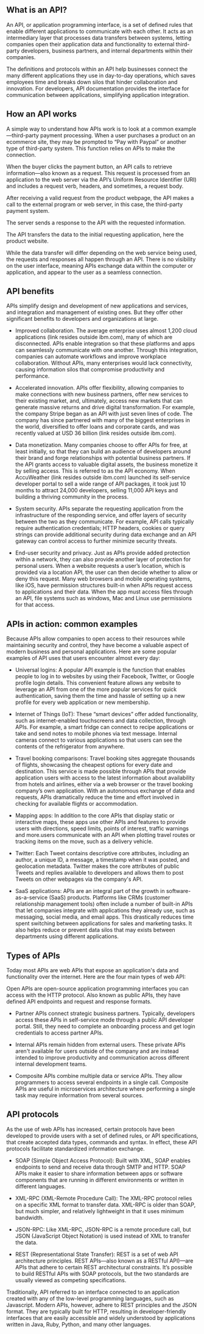 ## What is an API?
An API, or application programming interface, is a set of defined rules that enable different applications to communicate with each other. It acts as an intermediary layer that processes data transfers between systems, letting companies open their application data and functionality to external third-party developers, business partners, and internal departments within their companies.

The definitions and protocols within an API help businesses connect the many different applications they use in day-to-day operations, which saves employees time and breaks down silos that hinder collaboration and innovation. For developers, API documentation provides the interface for communication between applications, simplifying application integration.


## How an API works
A simple way to understand how APIs work is to look at a common example—third-party payment processing. When a user purchases a product on an ecommerce site, they may be prompted to “Pay with Paypal” or another type of third-party system. This function relies on APIs to make the connection.

When the buyer clicks the payment button, an API calls to retrieve information—also known as a request. This request is processed from an application to the web server via the API’s Uniform Resource Identifier (URI) and includes a request verb, headers, and sometimes, a request body.
 

After receiving a valid request from the product webpage, the API makes a call to the external program or web server, in this case, the third-party payment system.
 

The server sends a response to the API with the requested information.
 

The API transfers the data to the initial requesting application, here the product website.

While the data transfer will differ depending on the web service being used, the requests and responses all happen through an API. There is no visibility on the user interface, meaning APIs exchange data within the computer or application, and appear to the user as a seamless connection.

## API benefits
APIs simplify design and development of new applications and services, and integration and management of existing ones. But they offer other significant benefits to developers and organizations at large.

- Improved collaboration. The average enterprise uses almost 1,200 cloud applications (link resides outside ibm.com), many of which are disconnected. APIs enable integration so that these platforms and apps can seamlessly communicate with one another. Through this integration, companies can automate workflows and improve workplace collaboration. Without APIs, many enterprises would lack connectivity, causing information silos that compromise productivity and performance.

- Accelerated innovation. APIs offer flexibility, allowing companies to make connections with new business partners, offer new services to their existing market, and, ultimately, access new markets that can generate massive returns and drive digital transformation. For example, the company Stripe began as an API with just seven lines of code. The company has since partnered with many of the biggest enterprises in the world, diversified to offer loans and corporate cards, and was recently valued at USD 36 billion (link resides outside ibm.com).

- Data monetization. Many companies choose to offer APIs for free, at least initially, so that they can build an audience of developers around their brand and forge relationships with potential business partners. If the API grants access to valuable digital assets, the business monetize it by selling access. This is referred to as the API economy. When AccuWeather (link resides outside ibm.com) launched its self-service developer portal to sell a wide range of API packages, it took just 10 months to attract 24,000 developers, selling 11,000 API keys and building a thriving community in the process.

- System security. APIs separate the requesting application from the infrastructure of the responding service, and offer layers of security between the two as they communicate. For example, API calls typically require authentication credentials; HTTP headers, cookies or query strings can provide additional security during data exchange and an API gateway can control access to further minimize security threats.

- End-user security and privacy. Just as APIs provide added protection within a network, they can also provide another layer of protection for personal users. When a website requests a user’s location, which is provided via a location API, the user can then decide whether to allow or deny this request. Many web browsers and mobile operating systems, like iOS, have permission structures built-in when APIs request access to applications and their data. When the app must access files through an API, file systems such as windows, Mac and Linux use permissions for that access.

## APIs in action: common examples
Because APIs allow companies to open access to their resources while maintaining security and control, they have become a valuable aspect of modern business and personal applications. Here are some popular examples of API uses that users encounter almost every day:

- Universal logins: A popular API example is the function that enables people to log in to websites by using their Facebook, Twitter, or Google profile login details. This convenient feature allows any website to leverage an API from one of the more popular services for quick authentication, saving them the time and hassle of setting up a new profile for every web application or new membership.
 

- Internet of Things (IoT): These “smart devices” offer added functionality, such as internet-enabled touchscreens and data collection, through APIs. For example, a smart fridge can connect to recipe applications or take and send notes to mobile phones via text message. Internal cameras connect to various applications so that users can see the contents of the refrigerator from anywhere.
 

- Travel booking comparisons: Travel booking sites aggregate thousands of flights, showcasing the cheapest options for every date and destination. This service is made possible through APIs that provide application users with access to the latest information about availability from hotels and airlines, either via a web browser or the travel booking company’s own application. With an autonomous exchange of data and requests, APIs dramatically reduce the time and effort involved in checking for available flights or accommodation.
 

- Mapping apps: In addition to the core APIs that display static or interactive maps, these apps use other APIs and features to provide users with directions, speed limits, points of interest, traffic warnings and more.users communicate with an API when plotting travel routes or tracking items on the move, such as a delivery vehicle.
 

- Twitter: Each Tweet contains descriptive core attributes, including an author, a unique ID, a message, a timestamp when it was posted, and geolocation metadata. Twitter makes the core attributes of public Tweets and replies available to developers and allows them to post Tweets on other webpages via the company's API.
 

- SaaS applications: APIs are an integral part of the growth in software-as-a-service (SaaS) products. Platforms like CRMs (customer relationship management tools) often include a number of built-in APIs that let companies integrate with applications they already use, such as messaging, social media, and email apps. This drastically reduces time spent switching between applications for sales and marketing tasks. It also helps reduce or prevent data silos that may exists between departments using different applications.

## Types of APIs
Today most APIs are web APIs that expose an application's data and functionality over the internet. Here are the four main types of web API:

Open APIs are open-source application programming interfaces you can access with the HTTP protocol. Also known as public APIs, they have defined API endpoints and request and response formats.
 

- Partner APIs connect strategic business partners. Typically, developers access these APIs in self-service mode through a public API developer portal. Still, they need to complete an onboarding process and get login credentials to access partner APIs.
 

- Internal APIs remain hidden from external users. These private APIs aren't available for users outside of the company and are instead intended to improve productivity and communication across different internal development teams.
 

- Composite APIs combine multiple data or service APIs. They allow programmers to access several endpoints in a single call. Composite APIs are useful in microservices architecture where performing a single task may require information from several sources.

## API protocols
As the use of web APIs has increased, certain protocols have been developed to provide users with a set of defined rules, or API specifications, that create accepted data types, commands and syntax. In effect, these API protocols facilitate standardized information exchange.

- SOAP (Simple Object Access Protocol): Built with XML, SOAP enables endpoints to send and receive data through SMTP and HTTP. SOAP APIs make it easier to share information between apps or software components that are running in different environments or written in different languages.
 

- XML-RPC (XML-Remote Procedure Call): The XML-RPC protocol relies on a specific XML format to transfer data. XML-RPC is older than SOAP, but much simpler, and relatively lightweight in that it uses minimum bandwidth.
 

- JSON-RPC: Like XML-RPC, JSON-RPC is a remote procedure call, but JSON (JavaScript Object Notation) is used instead of XML to transfer the data.

- REST (Representational State Transfer): REST is a set of web API architecture principles. REST APIs—also known as a RESTful API)—are APIs that adhere to certain REST architectural constraints. It’s possible to build RESTful APIs with SOAP protocols, but the two standards are usually viewed as competing specifications.

Traditionally, API referred to an interface connected to an application created with any of the low-level programming languages, such as Javascript. Modern APIs, however, adhere to REST principles and the JSON format. They are typically built for HTTP, resulting in developer-friendly interfaces that are easily accessible and widely understood by applications written in Java, Ruby, Python, and many other languages.